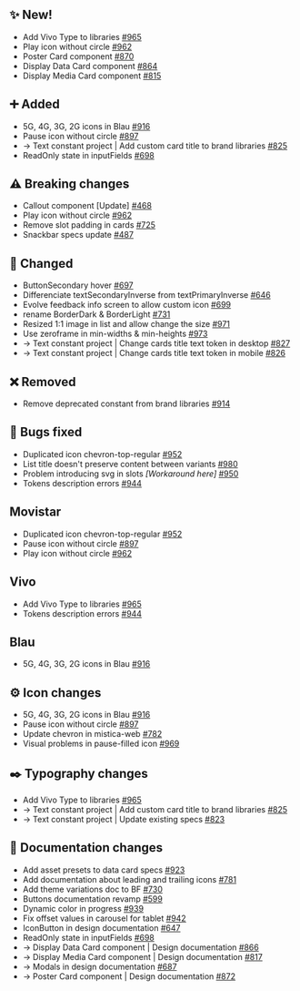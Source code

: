 ## ✨ New!

- Add Vivo Type to libraries [#965](https://github.com/Telefonica/mistica-design/issues/965)
- Play icon without circle [#962](https://github.com/Telefonica/mistica-design/issues/962)
- Poster Card component [#870](https://github.com/Telefonica/mistica-design/issues/870)
- Display Data Card component [#864](https://github.com/Telefonica/mistica-design/issues/864)
- Display Media Card component [#815](https://github.com/Telefonica/mistica-design/issues/815)

## ➕ Added

- 5G, 4G, 3G, 2G icons in Blau [#916](https://github.com/Telefonica/mistica-design/issues/916)
- Pause icon without circle [#897](https://github.com/Telefonica/mistica-design/issues/897)
- → Text constant project | Add custom card title to brand libraries [#825](https://github.com/Telefonica/mistica-design/issues/825)
- ReadOnly state in inputFields [#698](https://github.com/Telefonica/mistica-design/issues/698)

## ⚠️ Breaking changes

- Callout component [Update] [#468](https://github.com/Telefonica/mistica-design/issues/468)
- Play icon without circle [#962](https://github.com/Telefonica/mistica-design/issues/962)
- Remove slot padding in cards [#725](https://github.com/Telefonica/mistica-design/issues/725)
- Snackbar specs update [#487](https://github.com/Telefonica/mistica-design/issues/487)

## 🔄 Changed

- ButtonSecondary hover [#697](https://github.com/Telefonica/mistica-design/issues/697)
- Differenciate textSecondaryInverse from textPrimaryInverse [#646](https://github.com/Telefonica/mistica-design/issues/646)
- Evolve feedback info screen to allow custom icon [#699](https://github.com/Telefonica/mistica-design/issues/699)
- rename BorderDark & BorderLight [#731](https://github.com/Telefonica/mistica-design/issues/731)
- Resized 1:1 image in list and allow change the size [#971](https://github.com/Telefonica/mistica-design/issues/971)
- Use zeroframe in min-widths & min-heights [#973](https://github.com/Telefonica/mistica-design/issues/973)
- → Text constant project | Change cards title text token in desktop [#827](https://github.com/Telefonica/mistica-design/issues/827)
- → Text constant project | Change cards title text token in mobile [#826](https://github.com/Telefonica/mistica-design/issues/826)

## ❌ Removed

- Remove deprecated constant from brand libraries [#914](https://github.com/Telefonica/mistica-design/issues/914)

## 🐞 Bugs fixed

- Duplicated icon chevron-top-regular [#952](https://github.com/Telefonica/mistica-design/issues/952)
- List title doesn't preserve content between variants [#980](https://github.com/Telefonica/mistica-design/issues/980)
- Problem introducing svg in slots *[Workaround here]* [#950](https://github.com/Telefonica/mistica-design/issues/950)
- Tokens description errors [#944](https://github.com/Telefonica/mistica-design/issues/944)

## Movistar

- Duplicated icon chevron-top-regular [#952](https://github.com/Telefonica/mistica-design/issues/952)
- Pause icon without circle [#897](https://github.com/Telefonica/mistica-design/issues/897)
- Play icon without circle [#962](https://github.com/Telefonica/mistica-design/issues/962)

## Vivo

- Add Vivo Type to libraries [#965](https://github.com/Telefonica/mistica-design/issues/965)
- Tokens description errors [#944](https://github.com/Telefonica/mistica-design/issues/944)

## Blau

- 5G, 4G, 3G, 2G icons in Blau [#916](https://github.com/Telefonica/mistica-design/issues/916)

## ⚙️ Icon changes

- 5G, 4G, 3G, 2G icons in Blau [#916](https://github.com/Telefonica/mistica-design/issues/916)
- Pause icon without circle [#897](https://github.com/Telefonica/mistica-design/issues/897)
- Update chevron in mistica-web [#782](https://github.com/Telefonica/mistica-design/issues/782)
- Visual problems in pause-filled icon [#969](https://github.com/Telefonica/mistica-design/issues/969)

## ✒️ Typography changes

- Add Vivo Type to libraries [#965](https://github.com/Telefonica/mistica-design/issues/965)
- → Text constant project | Add custom card title to brand libraries [#825](https://github.com/Telefonica/mistica-design/issues/825)
- → Text constant project | Update existing specs [#823](https://github.com/Telefonica/mistica-design/issues/823)

## 📒 Documentation changes

- Add asset presets to data card specs [#923](https://github.com/Telefonica/mistica-design/issues/923)
- Add documentation about leading and trailing icons [#781](https://github.com/Telefonica/mistica-design/issues/781)
- Add theme variations doc to BF [#730](https://github.com/Telefonica/mistica-design/issues/730)
- Buttons documentation revamp [#599](https://github.com/Telefonica/mistica-design/issues/599)
- Dynamic color in progress [#939](https://github.com/Telefonica/mistica-design/issues/939)
- Fix offset values in carousel for tablet [#942](https://github.com/Telefonica/mistica-design/issues/942)
- IconButton in design documentation [#647](https://github.com/Telefonica/mistica-design/issues/647)
- ReadOnly state in inputFields [#698](https://github.com/Telefonica/mistica-design/issues/698)
- → Display Data Card component | Design documentation [#866](https://github.com/Telefonica/mistica-design/issues/866)
- → Display Media Card component | Design documentation [#817](https://github.com/Telefonica/mistica-design/issues/817)
- → Modals in design documentation [#687](https://github.com/Telefonica/mistica-design/issues/687)
- → Poster Card component | Design documentation [#872](https://github.com/Telefonica/mistica-design/issues/872)
